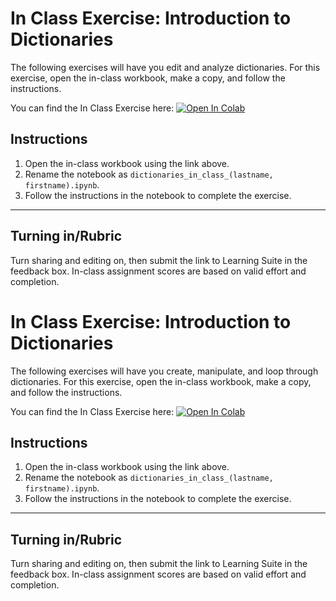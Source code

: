 # In Class Exercise: Introduction to Dictionaries

The following exercises will have you edit and analyze dictionaries. For this exercise, open the in-class workbook, make a copy, and follow the instructions.

You can find the In Class Exercise here:
<a href="https://colab.research.google.com/github/byu-cce270/content/blob/main/docs/unit2/03_if_statements/if_statements_in_class.ipynb" target="_blank"><img src="https://colab.research.google.com/assets/colab-badge.svg" alt="Open In Colab"/></a>

## Instructions
1. Open the in-class workbook using the link above.
2. Rename the notebook as `dictionaries_in_class_(lastname, firstname).ipynb`.
3. Follow the instructions in the notebook to complete the exercise.


---

## Turning in/Rubric
Turn sharing and editing on, then submit the link to Learning Suite in the feedback box. In-class assignment scores are based on valid effort and completion.
# In Class Exercise: Introduction to Dictionaries

The following exercises will have you create, manipulate, and loop through dictionaries. For this exercise, open the in-class workbook, make a copy, and follow the instructions.

You can find the In Class Exercise here:
<a href="https://colab.research.google.com/github/byu-cce270/content/blob/main/docs/unit2/04_dictionaries/dictionaries_in_class.ipynb" target="_blank"><img src="https://colab.research.google.com/assets/colab-badge.svg" alt="Open In Colab"/></a>

## Instructions
1. Open the in-class workbook using the link above.
2. Rename the notebook as `dictionaries_in_class_(lastname, firstname).ipynb`.
3. Follow the instructions in the notebook to complete the exercise.


---

## Turning in/Rubric
Turn sharing and editing on, then submit the link to Learning Suite in the feedback box. In-class assignment scores are based on valid effort and completion.
